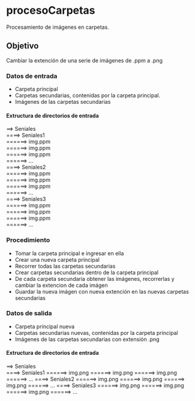 # procesoCarpetas
Procesamiento de imágenes en carpetas. 
## Objetivo
Cambiar la extención de una serie de imágenes de .ppm a .png  

### Datos de entrada
* Carpeta principal 
* Carpetas secundarias, contenidas por la carpeta principal. 
* Imágenes de las carpetas secundarias 
#### Extructura de directorios de entrada
==> Seniales     
====> Seniales1   
======> img.ppm   
======> img.ppm   
======> img.ppm   
======> ...   
====> Seniales2   
======> img.ppm   
======> img.ppm   
======> img.ppm   
======> ...   
====> Seniales3   
======> img.ppm   
======> img.ppm   
======> img.ppm   
======> ...   
### Procedimiento 
* Tomar la carpeta principal e ingresar en ella 
* Crear una nueva carpeta principal
* Recorrer todas las carpetas secundarias 
* Crear carpetas secundarias dentro de la carpeta principal
* De cada carpeta secundaria obtener las imágenes, recorrerlas y cambiar la extencion de cada imágen
* Guardar la nueva imágen con nueva extención en las nuevas carpetas secundarias
### Datos de salida 
* Carpeta principal nueva
* Carpetas secundarias nuevas, contenidas por la carpeta principal
* Imágenes de las carpetas secundarias con extensión .png
#### Extructura de directorios de entrada
==> Seniales  
====> Seniales1 
======> img.png 
======> img.png 
======> img.png 
======> ... 
====> Seniales2 
======> img.png 
======> img.png 
======> img.png 
======> ... 
====> Seniales3 
======> img.png 
======> img.png 
======> img.png 
======> ... 


